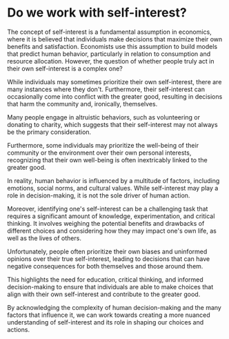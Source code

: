 # Do we work with self-interest?

The concept of self-interest is a fundamental assumption in economics, where it is believed that individuals make decisions that maximize their own benefits and satisfaction. Economists use this assumption to build models that predict human behavior, particularly in relation to consumption and resource allocation. However, the question of whether people truly act in their own self-interest is a complex one?

While individuals may sometimes prioritize their own self-interest, there are many instances where they don't. Furthermore, their self-interest can occasionally come into conflict with the greater good, resulting in decisions that harm the community and, ironically, themselves.

Many people engage in altruistic behaviors, such as volunteering or donating to charity, which suggests that their self-interest may not always be the primary consideration.

Furthermore, some individuals may prioritize the well-being of their community or the environment over their own personal interests, recognizing that their own well-being is often inextricably linked to the greater good.

In reality, human behavior is influenced by a multitude of factors, including emotions, social norms, and cultural values. While self-interest may play a role in decision-making, it is not the sole driver of human action.

Moreover, identifying one's self-interest can be a challenging task that requires a significant amount of knowledge, experimentation, and critical thinking. It involves weighing the potential benefits and drawbacks of different choices and considering how they may impact one's own life, as well as the lives of others. 

Unfortunately, people often prioritize their own biases and uninformed opinions over their true self-interest, leading to decisions that can have negative consequences for both themselves and those around them. 

This highlights the need for education, critical thinking, and informed decision-making to ensure that individuals are able to make choices that align with their own self-interest and contribute to the greater good.

By acknowledging the complexity of human decision-making and the many factors that influence it, we can work towards creating a more nuanced understanding of self-interest and its role in shaping our choices and actions.

